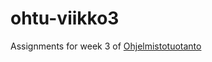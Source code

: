 # ohtu-viikko3

Assignments for week 3 of [Ohjelmistotuotanto](https://github.com/mluukkai/Ohjelmistotuotanto2018)
